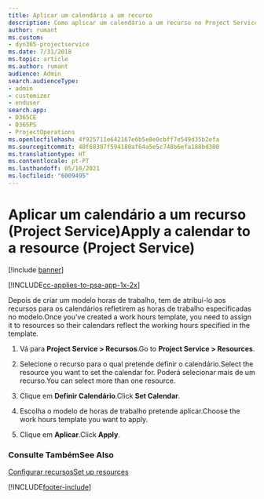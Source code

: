 ```yaml
---
title: Aplicar um calendário a um recurso
description: Como aplicar um calendário a um recurso no Project Service
author: rumant
ms.custom:
- dyn365-projectservice
ms.date: 7/31/2018
ms.topic: article
ms.author: rumant
audience: Admin
search.audienceType:
- admin
- customizer
- enduser
search.app:
- D365CE
- D365PS
- ProjectOperations
ms.openlocfilehash: 4f925711e642167e6b5e8e0cbff7e549d35b2efa
ms.sourcegitcommit: 40f68387f594180af64a5e5c748b6efa188bd300
ms.translationtype: HT
ms.contentlocale: pt-PT
ms.lasthandoff: 05/10/2021
ms.locfileid: "6009495"
---
```

# <a name="apply-a-calendar-to-a-resource-project-service"></a><span data-ttu-id="f6766-103">Aplicar um calendário a um recurso (Project Service)</span><span class="sxs-lookup"><span data-stu-id="f6766-103">Apply a calendar to a resource (Project Service)</span></span>

[!include [banner](../includes/psa-now-project-operations.md)]

[!INCLUDE[cc-applies-to-psa-app-1x-2x](../includes/cc-applies-to-psa-app-1x-2x.md)]

<span data-ttu-id="f6766-104">Depois de criar um modelo horas de trabalho, tem de atribuí-lo aos recursos para os calendários refletirem as horas de trabalho especificadas no modelo.</span><span class="sxs-lookup"><span data-stu-id="f6766-104">Once you’ve created a work hours template, you need to assign it to resources so their calendars reflect the working hours specified in the template.</span></span>  
  
1.  <span data-ttu-id="f6766-105">Vá para **Project Service > Recursos**.</span><span class="sxs-lookup"><span data-stu-id="f6766-105">Go to **Project Service > Resources**.</span></span>  
  
2.  <span data-ttu-id="f6766-106">Selecione o recurso para o qual pretende definir o calendário.</span><span class="sxs-lookup"><span data-stu-id="f6766-106">Select the resource you want to set the calendar for.</span></span> <span data-ttu-id="f6766-107">Poderá selecionar mais de um recurso.</span><span class="sxs-lookup"><span data-stu-id="f6766-107">You can select more than one resource.</span></span>  
  
3.  <span data-ttu-id="f6766-108">Clique em **Definir Calendário**.</span><span class="sxs-lookup"><span data-stu-id="f6766-108">Click **Set Calendar**.</span></span>  
  
4.  <span data-ttu-id="f6766-109">Escolha o modelo de horas de trabalho pretende aplicar.</span><span class="sxs-lookup"><span data-stu-id="f6766-109">Choose the work hours template you want to apply.</span></span>  
  
5.  <span data-ttu-id="f6766-110">Clique em **Aplicar**.</span><span class="sxs-lookup"><span data-stu-id="f6766-110">Click **Apply**.</span></span>  
  
### <a name="see-also"></a><span data-ttu-id="f6766-111">Consulte Também</span><span class="sxs-lookup"><span data-stu-id="f6766-111">See Also</span></span>  
 [<span data-ttu-id="f6766-112">Configurar recursos</span><span class="sxs-lookup"><span data-stu-id="f6766-112">Set up resources</span></span>](../psa/set-up-resources.md)


[!INCLUDE[footer-include](../includes/footer-banner.md)]